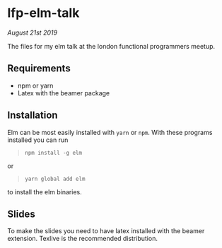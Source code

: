 # lfp-elm-talk

*August 21st 2019*


The files for my elm talk at the london functional programmers meetup.

## Requirements
+ npm or yarn
+ Latex with the beamer package

## Installation

Elm can be most easily installed with `yarn` or `npm`. With these programs installed you can run

> `npm install -g elm`

or

>`yarn global add elm`

to install the elm binaries.


## Slides

To make the slides you need to have latex installed with the beamer extension.
Texlive is the recommended distribution.
